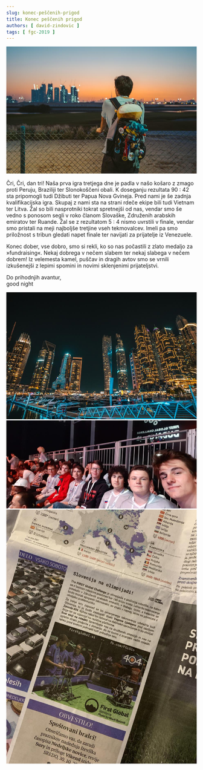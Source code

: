 ```yaml
---
slug: konec-peščenih-prigod
title: Konec peščenih prigod
authors: [ david-zindovic ]
tags: [ fgc-2019 ]
---
```


![Nace in pogled na Dubaj](img/naceDubaj.jpg)

Čri, Čri, dan tri! Naša prva igra tretjega dne je padla v našo košaro z zmago proti Peruju,
Braziliji ter Slonokoščeni obali. K doseganju rezultata 90 : 42 sta pripomogli tudi Džibuti
ter Papua Nova Gvineja. <!-- truncate --> Pred nami je še zadnja kvalifikacijska igra. Skupaj
z nami sta na strani rdeče ekipe bili tudi Vietnam ter Litva. Žal so bili nasprotniki tokrat
spretnejši od nas, vendar smo še vedno s ponosom segli v roko članom Slovaške, Združenih
arabskih emiratov ter Ruande. Žal se z rezultatom 5 : 4 nismo uvrstili v finale, vendar smo
pristali na meji najboljše tretjine vseh tekmovalcev. Imeli pa smo priložnost s tribun gledati
napet finale ter navijati za prijatelje iz Venezuele.

Konec dober, vse dobro, smo si rekli, ko so nas počastili z zlato medaljo za »fundraising«.
Nekaj dobrega v nečem slabem ter nekaj slabega v nečem dobrem! Iz velemesta kamel, puščav
in dragih avtov smo se vrnili izkušenejši z lepimi spomini in novimi sklenjenimi prijateljstvi.


Do prihodnjih avantur, <br />
good night

![Stolpnice](img/stolpnice.jpg)
![Ekipa na tribuni](img/tribune.jpg)
![Delo](img/delo.jpg)
